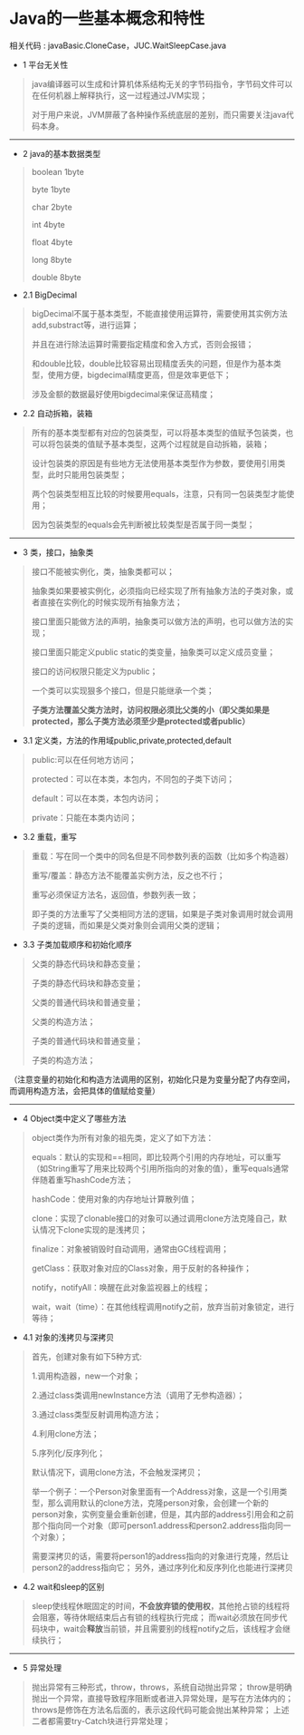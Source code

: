﻿# Java的一些基本概念和特性
相关代码 : javaBasic.CloneCase，JUC.WaitSleepCase.java

 - 1 平台无关性
> java编译器可以生成和计算机体系结构无关的字节码指令，字节码文件可以在任何机器上解释执行，这一过程通过JVM实现；
> 
> 对于用户来说，JVM屏蔽了各种操作系统底层的差别，而只需要关注java代码本身。

----------
 - 2 java的基本数据类型
> boolean 1byte
>
> byte 1byte
>
> char 2byte
>
> int 4byte
>
> float 4byte
>
> long 8byte
>
> double 8byte

 - 2.1 BigDecimal
> bigDecimal不属于基本类型，不能直接使用运算符，需要使用其实例方法add,substract等，进行运算；
> 
> 并且在进行除法运算时需要指定精度和舍入方式，否则会报错；
> 
> 和double比较，double比较容易出现精度丢失的问题，但是作为基本类型，使用方便，bigdecimal精度更高，但是效率更低下；
> 
> 涉及金额的数据最好使用bigdecimal来保证高精度；

 - 2.2 自动拆箱，装箱
> 所有的基本类型都有对应的包装类型，可以将基本类型的值赋予包装类，也可以将包装类的值赋予基本类型，这两个过程就是自动拆箱，装箱；
> 
> 设计包装类的原因是有些地方无法使用基本类型作为参数，要使用引用类型，此时只能用包装类型；
> 
> 两个包装类型相互比较的时候要用equals，注意，只有同一包装类型才能使用；
> 
> 因为包装类型的equals会先判断被比较类型是否属于同一类型；
----------

 - 3 类，接口，抽象类
> 接口不能被实例化，类，抽象类都可以；
> 
> 抽象类如果要被实例化，必须指向已经实现了所有抽象方法的子类对象，或者直接在实例化的时候实现所有抽象方法；
> 
> 接口里面只能做方法的声明，抽象类可以做方法的声明，也可以做方法的实现；
> 
> 接口里面只能定义public static的类变量，抽象类可以定义成员变量；
> 
> 接口的访问权限只能定义为public；
> 
> 一个类可以实现狠多个接口，但是只能继承一个类；
> 
> **子类方法覆盖父类方法时，访问权限必须比父类的小（即父类如果是protected，那么子类方法必须至少是protected或者public）**

 - 3.1 定义类，方法的作用域public,private,protected,default
> public:可以在任何地方访问； 
>
> protected：可以在本类，本包内，不同包的子类下访问；
>
> default：可以在本类，本包内访问；
>
> private：只能在本类内访问；

 - 3.2 重载，重写
> 重载：写在同一个类中的同名但是不同参数列表的函数（比如多个构造器）
>
> 重写/覆盖：静态方法不能覆盖实例方法，反之也不行；
>
> 重写必须保证方法名，返回值，参数列表一致；
>
> 即子类的方法重写了父类相同方法的逻辑，如果是子类对象调用时就会调用子类的逻辑，而如果是父类对象则会调用父类的逻辑；


  - 3.3 子类加载顺序和初始化顺序
> 父类的静态代码块和静态变量； 
>
> 子类的静态代码块和静态变量；
>
> 父类的普通代码块和普通变量；
>
> 父类的构造方法；
> 
> 子类的普通代码块和普通变量；
>
> 子类的构造方法；
>  
（注意变量的初始化和构造方法调用的区别，初始化只是为变量分配了内存空间，而调用构造方法，会把具体的值赋给变量）

----------

 - 4 Object类中定义了哪些方法
> object类作为所有对象的祖先类，定义了如下方法：
>
> equals：默认的实现和==相同，即比较两个引用的内存地址，可以重写（如String重写了用来比较两个引用所指向的对象的值），重写equals通常伴随着重写hashCode方法；
>
> hashCode：使用对象的内存地址计算散列值；
>
> clone：实现了clonable接口的对象可以通过调用clone方法克隆自己，默认情况下clone实现的是浅拷贝；
>
> finalize：对象被销毁时自动调用，通常由GC线程调用；
>
> getClass：获取对象对应的Class对象，用于反射的各种操作；
>
> notify，notifyAll：唤醒在此对象监视器上的线程；
>
> wait，wait（time）：在其他线程调用notify之前，放弃当前对象锁定，进行等待；

 - 4.1 对象的浅拷贝与深拷贝

> 首先，创建对象有如下5种方式:
>
> 1.调用构造器，new一个对象；
>
> 2.通过class类调用newInstance方法（调用了无参构造器）；
>
> 3.通过class类型反射调用构造方法；
>
> 4.利用clone方法；
>
> 5.序列化/反序列化；
> 
> 默认情况下，调用clone方法，不会触发深拷贝；
>
> 举一个例子：一个Person对象里面有一个Address对象，这是一个引用类型，那么调用默认的clone方法，克隆person对象，会创建一个新的person对象，实例变量会重新创建，但是，其内部的address引用会和之前那个指向同一个对象（即可person1.address和person2.address指向同一个对象）；
>
> 需要深拷贝的话，需要将person1的address指向的对象进行克隆，然后让person2的address指向它；
另外，通过序列化和反序列化也能进行深拷贝

  - 4.2 wait和sleep的区别
> sleep使线程休眠固定的时间，**不会放弃锁的使用权**，其他抢占锁的线程将会阻塞，等待休眠结束后占有锁的线程执行完成；
而wait必须放在同步代码块中，wait会**释放**当前锁，并且需要别的线程notify之后，该线程才会继续执行；

----------

 - 5 异常处理

> 抛出异常有三种形式，throw，throws，系统自动抛出异常；
throw是明确抛出一个异常，直接导致程序阻断或者进入异常处理，是写在方法体内的；
throws是修饰在方法名后面的，表示这段代码可能会抛出某种异常；
上述二者都需要try-Catch块进行异常处理；

 
 
 
